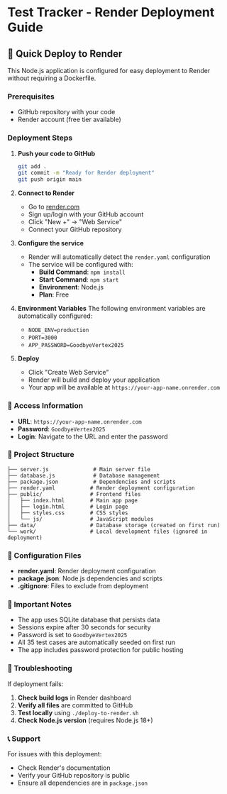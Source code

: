 # Test Tracker - Render Deployment Guide

## 🚀 Quick Deploy to Render

This Node.js application is configured for easy deployment to Render without requiring a Dockerfile.

### Prerequisites

- GitHub repository with your code
- Render account (free tier available)

### Deployment Steps

1. **Push your code to GitHub**
   ```bash
   git add .
   git commit -m "Ready for Render deployment"
   git push origin main
   ```

2. **Connect to Render**
   - Go to [render.com](https://render.com)
   - Sign up/login with your GitHub account
   - Click "New +" → "Web Service"
   - Connect your GitHub repository

3. **Configure the service**
   - Render will automatically detect the `render.yaml` configuration
   - The service will be configured with:
     - **Build Command**: `npm install`
     - **Start Command**: `npm start`
     - **Environment**: Node.js
     - **Plan**: Free

4. **Environment Variables**
   The following environment variables are automatically configured:
   - `NODE_ENV=production`
   - `PORT=3000`
   - `APP_PASSWORD=GoodbyeVertex2025`

5. **Deploy**
   - Click "Create Web Service"
   - Render will build and deploy your application
   - Your app will be available at `https://your-app-name.onrender.com`

### 🔐 Access Information

- **URL**: `https://your-app-name.onrender.com`
- **Password**: `GoodbyeVertex2025`
- **Login**: Navigate to the URL and enter the password

### 📁 Project Structure

```
├── server.js              # Main server file
├── database.js            # Database management
├── package.json           # Dependencies and scripts
├── render.yaml           # Render deployment configuration
├── public/               # Frontend files
│   ├── index.html        # Main app page
│   ├── login.html        # Login page
│   ├── styles.css        # CSS styles
│   └── js/               # JavaScript modules
├── data/                 # Database storage (created on first run)
└── work/                 # Local development files (ignored in deployment)
```

### 🔧 Configuration Files

- **render.yaml**: Render deployment configuration
- **package.json**: Node.js dependencies and scripts
- **.gitignore**: Files to exclude from deployment

### 🚨 Important Notes

- The app uses SQLite database that persists data
- Sessions expire after 30 seconds for security
- Password is set to `GoodbyeVertex2025`
- All 35 test cases are automatically seeded on first run
- The app includes password protection for public hosting

### 🐛 Troubleshooting

If deployment fails:

1. **Check build logs** in Render dashboard
2. **Verify all files** are committed to GitHub
3. **Test locally** using `./deploy-to-render.sh`
4. **Check Node.js version** (requires Node.js 18+)

### 📞 Support

For issues with this deployment:
- Check Render's documentation
- Verify your GitHub repository is public
- Ensure all dependencies are in `package.json`